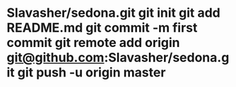 # Slavasher/sedona.git git init git add README.md git commit -m first commit git remote add origin git@github.com:Slavasher/sedona.git git push -u origin master
